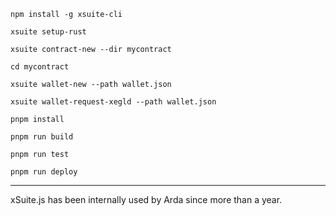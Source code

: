 ```
npm install -g xsuite-cli
```

```
xsuite setup-rust
```

```
xsuite contract-new --dir mycontract
```

```
cd mycontract
```

```
xsuite wallet-new --path wallet.json
```

```
xsuite wallet-request-xegld --path wallet.json
```

```
pnpm install
```

```
pnpm run build
```

```
pnpm run test
```

```
pnpm run deploy
```

---

xSuite.js has been internally used by Arda since more than a year.
